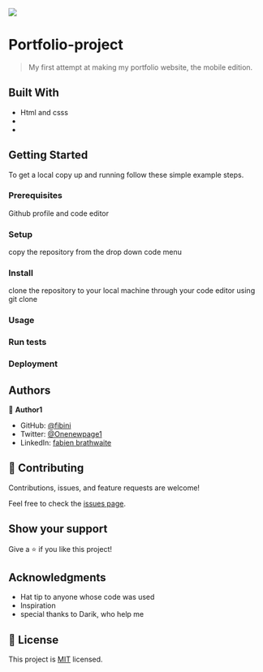 ![](https://img.shields.io/badge/Microverse-blueviolet)

# Portfolio-project

> My first attempt at making my portfolio website, the mobile edition.


## Built With

- Html and csss
-
-

## Getting Started


To get a local copy up and running follow these simple example steps.

### Prerequisites
Github profile and code editor

### Setup
copy the repository from the drop down code menu

### Install
clone the repository to your local machine through your code editor using git clone

### Usage

### Run tests

### Deployment



## Authors

👤 **Author1**

- GitHub: [@fibini](https://github.com/fibini)
- Twitter: [@Onenewpage1](https://twitter.com/Onenewpage1)
- LinkedIn: [fabien brathwaite](https://www.linkedin.com/in/fabien-brathwaite-91150822a/)

## 🤝 Contributing

Contributions, issues, and feature requests are welcome!

Feel free to check the [issues page](../../issues/).

## Show your support

Give a ⭐️ if you like this project!

## Acknowledgments

- Hat tip to anyone whose code was used
- Inspiration
- special thanks to Darik, who help me

## 📝 License

This project is [MIT](./MIT.md) licensed.
